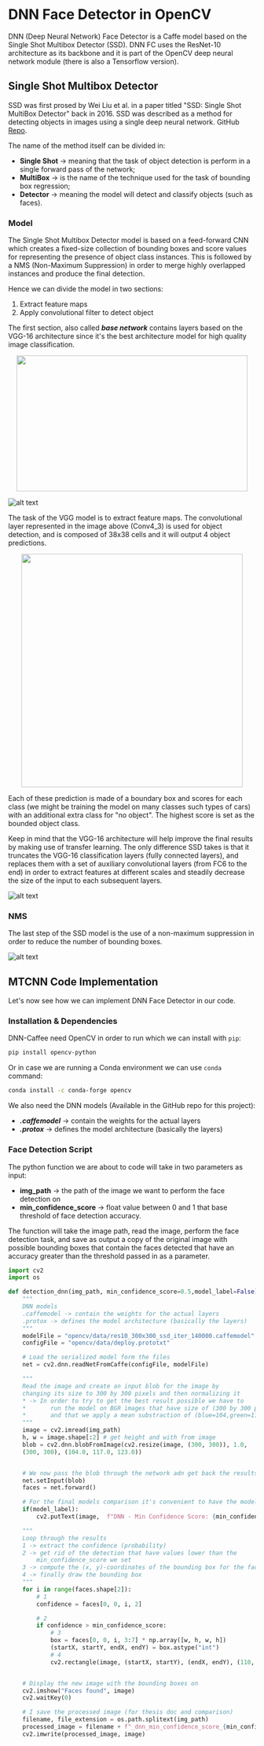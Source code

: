 # DNN Face Detector in OpenCV

DNN (Deep Neural Network) Face Detector is a Caffe model based on the Single Shot Multibox Detector (SSD).
DNN FC uses the ResNet-10 architecture as its backbone and it is part of the OpenCV deep neural network module (there is also a Tensorflow version).

## Single Shot Multibox Detector

SSD was first prosed by Wei Liu et al. in a paper titled "SSD: Single Shot MultiBox Detector" back in 2016. SSD was described as a method for detecting objects in images using a single deep neural network. GitHub [Repo](https://github.com/weiliu89/caffe/tree/ssd).

The name of the method itself can be divided in:

- **Single Shot** &rarr; meaning that the task of object detection is perform in a single forward pass of the network;
- **MultiBox** &rarr; is the name of the technique used for the task of bounding box regression;
- **Detector** &rarr; meaning the model will detect and classify objects (such as faces).

### Model

The Single Shot Multibox Detector model is based on a feed-forward CNN which creates a fixed-size collection of bounding boxes and score values for representing the presence of object class instances. This is followed by a NMS (Non-Maximum Suppression) in order to merge highly overlapped instances and produce the final detection.

Hence we can divide the model in two sections:

1. Extract feature maps
2. Apply convolutional filter to detect object

The first section, also called ***base network*** contains layers based on the VGG-16 architecture since it's the best architecture model for high quality image classification.

<p align="center">
    <img width="470" height="276" src="https://github.com/Salah-Akil/emotion-recognition/blob/main/markdown/images/vgg_architecture.png?raw=true">
</p>

![alt text](https://github.com/Salah-Akil/emotion-recognition/blob/main/markdown/images/dnn_vgg_boxed.png?raw=true "VGG Architecture")

The task of the VGG model is to extract feature maps. The convolutional layer represented in the image above (Conv4_3) is used for object detection, and is composed of 38x38 cells and it will output 4 object predictions.

<p align="center">
    <img width="450" height="474" src="https://github.com/Salah-Akil/emotion-recognition/blob/main/markdown/images/dnn_vgg_prediction.png?raw=true">
</p>

Each of these prediction is made of a boundary box and scores for each class (we might be training the model on many classes such types of cars) with an additional extra class for "no object". The highest score is set as the bounded object class.

Keep in mind that the VGG-16 architecture will help improve the final results by making use of transfer learning. The only difference SSD takes is that it truncates the VGG-16 classification layers (fully connected layers), and replaces them with a set of auxiliary convolutional layers (from FC6 to the end) in order to extract features at different scales and steadily decrease the size of the input to each subsequent layers.

![alt text](https://github.com/Salah-Akil/emotion-recognition/blob/main/markdown/images/ssd_architecture.png?raw=true "SSD Architecture")

### NMS

The last step of the SSD model is the use of a non-maximum suppression in order to reduce the number of bounding boxes.

![alt text](https://github.com/Salah-Akil/emotion-recognition/blob/main/markdown/images/dnn_nms.png?raw=true "SSD Architecture")

## MTCNN Code Implementation

Let's now see how we can implement DNN Face Detector in our code.

### Installation & Dependencies

DNN-Caffee need OpenCV in order to run which we can install with `pip`:

```bash
pip install opencv-python
```

Or in case we are running a Conda environment we can use `conda` command:

```bash
conda install -c conda-forge opencv
```

We also need the DNN models (Available in the GitHub repo for this project):

- ***.caffemodel*** &rarr; contain the weights for the actual layers
- ***.protox*** &rarr; defines the model architecture (basically the layers)

### Face Detection Script

The python function we are about to code will take in two parameters as input:

- **img_path** &rarr; the path of the image we want to perform the face detection on
- **min_confidence_score** &rarr; float value between 0 and 1 that base threshold of face detection accuracy.

The function will take the image path, read the image, perform the face detection task, and save as output a copy of the original image with possible bounding boxes that contain the faces detected that have an accuracy greater than the threshold passed in as a parameter.

```python
import cv2
import os

def detection_dnn(img_path, min_confidence_score=0.5,model_label=False):
    """
    DNN models
    .caffemodel -> contain the weights for the actual layers
    .protox -> defines the model architecture (basically the layers)
    """
    modelFile = "opencv/data/res10_300x300_ssd_iter_140000.caffemodel"
    configFile = "opencv/data/deploy.prototxt"

    # Load the serialized model form the files
    net = cv2.dnn.readNetFromCaffe(configFile, modelFile)

    """
    Read the image and create an input blob for the image by
    changing its size to 300 by 300 pixels and then normalizing it
    * -> In order to try to get the best result possible we have to
    *       run the model on BGR images that have size of (300 by 300 pixels)
    *       and that we apply a mean substraction of (blue=104,green=117,red=123)
    """
    image = cv2.imread(img_path)
    h, w = image.shape[:2] # get height and with from image
    blob = cv2.dnn.blobFromImage(cv2.resize(image, (300, 300)), 1.0,
    (300, 300), (104.0, 117.0, 123.0))


    # We now pass the blob through the network adn get back the results
    net.setInput(blob)
    faces = net.forward()

    # For the final models comparison it's convenient to have the model named use in the top-left corner
    if(model_label):
        cv2.putText(image,  f"DNN - Min Confidence Score: {min_confidence_score}", (15,30), cv2.FONT_HERSHEY_SIMPLEX, 0.7, (110, 110, 255), 1, cv2.LINE_AA)

    """
    Loop through the results
    1 -> extract the confidence (probability)
    2 -> get rid of the detection that have values lower than the
        min_confidence_score we set
    3 -> compute the (x, y)-coordinates of the bounding box for the face
    4 -> finally draw the bounding box
    """
    for i in range(faces.shape[2]):
        # 1
        confidence = faces[0, 0, i, 2]

        # 2
        if confidence > min_confidence_score:
            # 3
            box = faces[0, 0, i, 3:7] * np.array([w, h, w, h])
            (startX, startY, endX, endY) = box.astype("int")
            # 4
            cv2.rectangle(image, (startX, startY), (endX, endY), (110, 110, 255), 2)


    # Display the new image with the bounding boxes on
    cv2.imshow("Faces found", image)
    cv2.waitKey(0)

    # I save the processed image (for thesis doc and comparison)
    filename, file_extension = os.path.splitext(img_path)
    processed_image = filename + f"_dnn_min_confidence_score_{min_confidence_score}.jpg"
    cv2.imwrite(processed_image, image)
```
